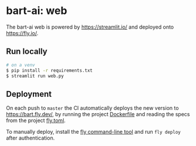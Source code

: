# bart-ai: web

The bart-ai web is powered by https://streamlit.io/ and deployed onto https://fly.io/.

## Run locally

```sh
# on a venv
$ pip install -r requirements.txt
$ streamlit run web.py
```

## Deployment

On each push to `master` the CI automatically deploys the new version to https://bart.fly.dev/, by running the project [Dockerfile](../Dockerfile) and reading the specs from the project [fly.toml](../fly.toml).

To manually deploy, install the [fly command-line tool](https://fly.io/docs/hands-on/install-flyctl/) and run `fly deploy` after authentication.
